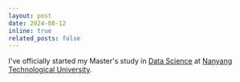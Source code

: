 ```yaml
---
layout: post
date: 2024-08-12
inline: true
related_posts: false
---
```


I've officially started my Master's study in [Data Science](https://www.ntu.edu.sg/education/graduate-programme/master-of-science-in-data-science-(msds)) at [Nanyang Technological University](https://www.ntu.edu.sg/).
